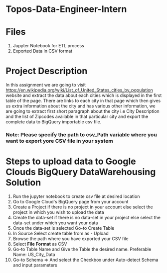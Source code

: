 # Topos-Data-Engineer-Intern

# Files
1. Jupyter Notebook for ETL process
2. Exported Data in CSV format

# Project Description
In this assignment we are going to visit https://en.wikipedia.org/wiki/List_of_United_States_cities_by_population website and extract the data about each cities which is displayed in the first table of the page. There are links to each city in that page which then gives us extra information about the city and has various other information, we are going to extract first short paragraph about the city i.e City Description and the list of Zipcodes available in that particular city and export the complete data to BigQuery importable csv file.

### Note: Please specify the path to csv_Path variable where you want to export yore CSV file in your system

# Steps to upload data to Google Clouds BigQuery DataWarehousing Solution
1. Run the jupyter notebook to create csv file at desired location
2. Go to Google Cloud's BigQuery page from your account 
3. Create a Project if there is no project in your account else select the project in which you wish to upload the data
4. Create the data-set if there is no data-set in your project else select the data-set under which you want your data 
5. Once the data-set is selected Go-to Create Table
6. In Source Select create table from as - Upload
7. Browse the path where you have exported your CSV file
8. Select <b>File Format</b> as CSV
9. Go-to Table Name and Give the Table the desired name. Preferable Name: US_City_Data
10. Go-to Schema => And select the Checkbox under Auto-detect Schema and input parameters 

